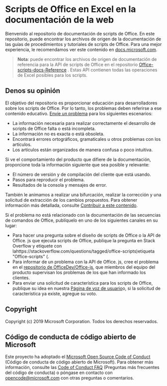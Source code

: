 # <a name="office-scripts-in-excel-on-the-web-documentation"></a>Scripts de Office en Excel en la documentación de la web

Bienvenido al repositorio de documentación de scripts de Office. En este repositorio, puede encontrar los archivos de origen de la documentación de las guías de procedimientos y tutoriales de scripts de Office. Para una mejor experiencia, le recomendamos ver este contenido en [docs.microsoft.com](https://docs.microsoft.com/office-scripts-docs).

> **Nota**: puede encontrar los archivos de origen de documentación de referencia para la API de scripts de Office en el repositorio [Office-scripts-docs-Reference](https://github.com/OfficeDev/office-scripts-docs-reference) . Estas API contienen todas las operaciones de Excel posibles para los scripts.

## <a name="give-us-your-feedback"></a>Denos su opinión

El objetivo del repositorio es proporcionar educación para desarrolladores sobre los scripts de Office. Por lo tanto, los problemas deben referirse a ese contenido educativo. [Envíe un problema](https://github.com/OfficeDev/office-scripts-docs/issues) para los siguientes escenarios:

- La información necesaria para realizar correctamente el desarrollo de scripts de Office falta o está incompleta.
- La información no es exacta o está obsoleta.
- Encontrará errores ortográficos, gramaticales u otros problemas con los artículos.
- Los artículos están organizados de manera confusa o poco intuitiva.

Si ve el comportamiento del producto que difiere de la documentación, proporcione toda la información siguiente que sea posible y relevante:

- El número de versión y de compilación del cliente que está usando.
- Pasos para reproducir el problema.
- Resultados de la consola y mensajes de error.

También le animamos a realizar una bifurcación, realizar la corrección y una solicitud de extracción de los cambios propuestos. Para obtener información más detallada, consulte [Contribuir a este contenido](Contributing.md).

Si el problema no está relacionado con la documentación de las secuencias de comandos de Office, publíquelo en uno de los siguientes canales en su lugar:

- Para hacer una pregunta sobre el diseño de scripts de Office o la API de Office. js que ejecuta scripts de Office, publique la pregunta en Stack Overflow y etiquete con lahttps://stackoverflow.com/questions/tagged/office-scripts)etiqueta "Office-scripts" (.
- Para informar de un problema con la API de Office. js, cree el problema en el [repositorio de OfficeDev/Office-js](https://github.com/OfficeDev/office-js), que miembros del equipo del producto supervisan los problemas de los que han informado los clientes.
- Para enviar una solicitud de característica para los scripts de Office, publique su idea en nuestra [Página de voz de usuario](https://excel.uservoice.com/forums/274580-excel-for-the-web?category_id=143439)o, si la solicitud de característica ya existe, agregue su voto.

## <a name="copyright"></a>Copyright

Copyright (c) 2019 Microsoft Corporation. Todos los derechos reservados.

## <a name="microsoft-open-source-code-of-conduct"></a>Código de conducta de código abierto de Microsoft

Este proyecto ha adoptado el [Microsoft Open Source Code of Conduct](https://opensource.microsoft.com/codeofconduct/) (Código de conducta de código abierto de Microsoft). Para obtener más información, consulte las [Code of Conduct FAQ](https://opensource.microsoft.com/codeofconduct/faq/) (Preguntas más frecuentes del código de conducta) o póngase en contacto con [opencode@microsoft.com](mailto:opencode@microsoft.com) con otras preguntas o comentarios.
